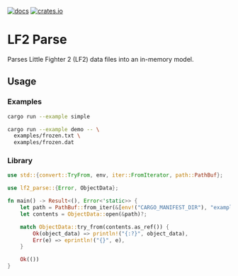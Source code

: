 [![docs](https://docs.rs/lf2_parse/badge.svg)](https://docs.rs/lf2_parse)
[![crates.io](https://img.shields.io/crates/v/lf2_parse.svg)](https://crates.io/crates/lf2_parse)

# LF2 Parse

Parses Little Fighter 2 (LF2) data files into an in-memory model.

## Usage

### Examples

```sh
cargo run --example simple

cargo run --example demo -- \
  examples/frozen.txt \
  examples/frozen.dat
```

### Library

```rust
use std::{convert::TryFrom, env, iter::FromIterator, path::PathBuf};

use lf2_parse::{Error, ObjectData};

fn main() -> Result<(), Error<'static>> {
    let path = PathBuf::from_iter(&[env!("CARGO_MANIFEST_DIR"), "examples", "frozen.dat"]);
    let contents = ObjectData::open(&path)?;

    match ObjectData::try_from(contents.as_ref()) {
        Ok(object_data) => println!("{:?}", object_data),
        Err(e) => eprintln!("{}", e),
    }

    Ok(())
}

```
